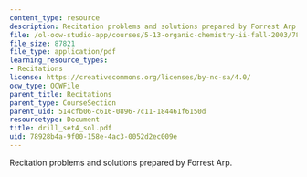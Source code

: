 ```yaml
---
content_type: resource
description: Recitation problems and solutions prepared by Forrest Arp.
file: /ol-ocw-studio-app/courses/5-13-organic-chemistry-ii-fall-2003/78928b4a9f00158e4ac30052d2ec009e_drill_set4_sol.pdf
file_size: 87821
file_type: application/pdf
learning_resource_types:
- Recitations
license: https://creativecommons.org/licenses/by-nc-sa/4.0/
ocw_type: OCWFile
parent_title: Recitations
parent_type: CourseSection
parent_uid: 514cfb06-c616-0896-7c11-184461f6150d
resourcetype: Document
title: drill_set4_sol.pdf
uid: 78928b4a-9f00-158e-4ac3-0052d2ec009e
---
```

Recitation problems and solutions prepared by Forrest Arp.